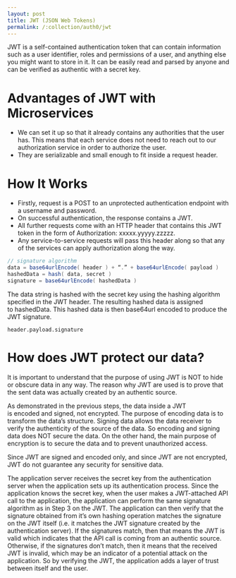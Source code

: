 ```yaml
---
layout: post
title: JWT (JSON Web Tokens)
permalink: /:collection/auth0/jwt
---
```


JWT is a self-contained authentication token that can contain information such as a user identifier, roles and permissions of a user, and anything else you might want to store in it. It can be easily read and parsed by anyone and can be verified as authentic with a secret key. 
 
# Advantages of JWT with Microservices
- We can set it up so that it already contains any authorities that the user has. This means that each service does not need to reach out to our authorization service in order to authorize the user.
- They are serializable and small enough to fit inside a request header.
 
# How It Works
- Firstly, request is a POST to an unprotected authentication endpoint with a username and password.
- On successful authentication, the response contains a JWT. 
- All further requests come with an HTTP header that contains this JWT token in the form of Authorization: xxxxx.yyyyy.zzzzz.
- Any service-to-service requests will pass this header along so that any of the services can apply authorization along the way.

```java
// signature algorithm
data = base64urlEncode( header ) + “.” + base64urlEncode( payload )
hashedData = hash( data, secret )
signature = base64urlEncode( hashedData )
```

The data string is hashed with the secret key using the hashing algorithm specified in the JWT header. The resulting hashed data is assigned to hashedData. This hashed data is then base64url encoded to produce the JWT signature.

```
header.payload.signature
```

# How does JWT protect our data?

It is important to understand that the purpose of using JWT is NOT to hide or obscure data in any way. The reason why JWT are used is to prove that the sent data was actually created by an authentic source.

As demonstrated in the previous steps, the data inside a JWT is encoded and signed, not encrypted. The purpose of encoding data is to transform the data’s structure. Signing data allows the data receiver to verify the authenticity of the source of the data. So encoding and signing data does NOT secure the data. On the other hand, the main purpose of encryption is to secure the data and to prevent unauthorized access.

Since JWT are signed and encoded only, and since JWT are not encrypted, JWT do not guarantee any security for sensitive data.

The application server receives the secret key from the authentication server when the application sets up its authentication process. Since the application knows the secret key, when the user makes a JWT-attached API call to the application, the application can perform the same signature algorithm as in Step 3 on the JWT. The application can then verify that the signature obtained from it’s own hashing operation matches the signature on the JWT itself (i.e. it matches the JWT signature created by the authentication server). If the signatures match, then that means the JWT is valid which indicates that the API call is coming from an authentic source. Otherwise, if the signatures don’t match, then it means that the received JWT is invalid, which may be an indicator of a potential attack on the application. So by verifying the JWT, the application adds a layer of trust between itself and the user.

